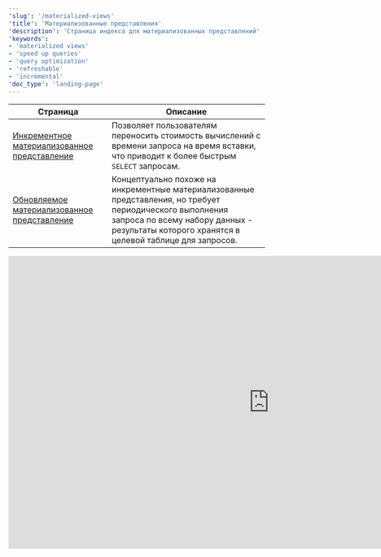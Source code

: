 ```yaml
---
'slug': '/materialized-views'
'title': 'Материализованные представления'
'description': 'Страница индекса для материализованных представлений'
'keywords':
- 'materialized views'
- 'speed up queries'
- 'query optimization'
- 'refreshable'
- 'incremental'
'doc_type': 'landing-page'
---
```


| Страница                                                                                     | Описание                                                                                                                                                                                     |
|-------------------------------------------------------------------------------------------|----------------------------------------------------------------------------------------------------------------------------------------------------------------------------------------------|
| [Инкрементное материализованное представление](/materialized-view/incremental-materialized-view) | Позволяет пользователям переносить стоимость вычислений с времени запроса на время вставки, что приводит к более быстрым `SELECT` запросам.                                               |
| [Обновляемое материализованное представление](/materialized-view/refreshable-materialized-view) | Концептуально похоже на инкрементные материализованные представления, но требует периодического выполнения запроса по всему набору данных - результаты которого хранятся в целевой таблице для запросов. |

<iframe width="1024" height="576" src="https://www.youtube.com/embed/-A3EtQgDn_0?si=TBiN_E80BKZ0DPpd" title="YouTube video player" frameborder="0" allow="accelerometer; autoplay; clipboard-write; encrypted-media; gyroscope; picture-in-picture; web-share" referrerpolicy="strict-origin-when-cross-origin" allowfullscreen></iframe>
